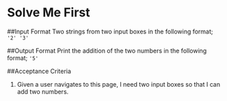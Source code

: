 # Solve Me First

##Input Format
Two strings from two input boxes in the following format;
`'2' '3'`

##Output Format
Print the addition of the two numbers in the following format;
`'5'`

##Acceptance Criteria
1. Given a user navigates to this page, I need two input boxes so that I can add two numbers.
